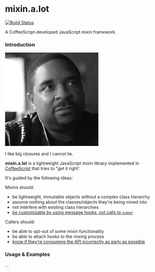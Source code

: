 # mixin.a.lot

[![Build Status](https://travis-ci.org/yangmillstheory/mixin.a.lot.svg?branch=master)](https://travis-ci.org/yangmillstheory/mixin.a.lot)

A CoffeeScript-developed JavaScript mixin framework.

### Introduction ###

![mixin.a.lot logo](images/icon.jpg)

I like big closures and I cannot lie.

**mixin.a.lot** is a lightweight JavaScript mixin library implemented in [CoffeeScript](http://www.coffeescript.org) that tries to "get it right'.

It's guided by the following ideas:

Mixins should:

* be lightweight, immutable objects without a complex class hierarchy
* assume nothing about the classes/objects they're being mixed into
* not interfere with existing class hierarchies
* [be customizable by using message hooks, not calls to `super`](https://en.wikipedia.org/wiki/Composition_over_inheritance)

Callers should:

* be able to opt-out of some mixin functionality
* be able to attach hooks to the mixing process
* [know if they're consuming the API incorrectly as early as possible](http://blog.codinghorror.com/fail-early-fail-often/) 

### Usage & Examples ###

...
   
